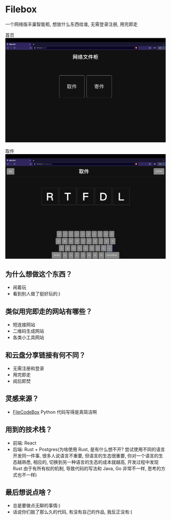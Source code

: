 # Filebox

一个网络版丰巢智能柜, 想放什么东西给谁, 无需登录注册, 用完即走

首页
![homepage](./resources/images/homepage.png)

取件
![pickuppage](./resources/images/pickuppage.png)

## 为什么想做这个东西？

- 闹着玩
- 看到别人做了挺好玩的:)

## 类似用完即走的网站有哪些？

- 短连接网站
- 二维码生成网站
- 各类小工具网站

## 和云盘分享链接有何不同？

- 无需注册和登录
- 用完即走
- 阅后即焚

## 灵感来源？

- [FileCodeBox](https://github.com/vastsa/FileCodeBox) Python 代码写得是真简洁啊

## 用到的技术栈？

- 前端: React
- 后端: Rust + Postgres(为啥使用 Rust, 是有什么想不开? 尝试使用不同的语言开发同一件事, 很多人说语言不重要, 但语言的生态很重要, 你对一个语言的生态越熟悉, 相应的, 切换到另一种语言的生态的成本就越高, 开发过程中发现 Rust 由于有所有权的机制, 导致代码的写法和 Java, Go 非常不一样, 思考的方式也不一样)

## 最后想说点啥？

- 总是要做点无聊的事情:)
- 话说你们敲了那么久的代码, 有没有自己的作品, 我反正没有:(
